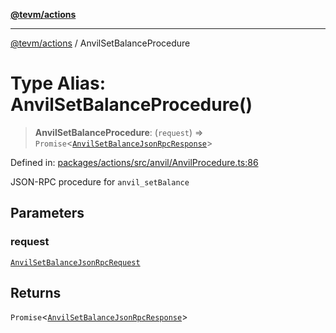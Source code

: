 [**@tevm/actions**](../README.md)

***

[@tevm/actions](../globals.md) / AnvilSetBalanceProcedure

# Type Alias: AnvilSetBalanceProcedure()

> **AnvilSetBalanceProcedure**: (`request`) => `Promise`\<[`AnvilSetBalanceJsonRpcResponse`](AnvilSetBalanceJsonRpcResponse.md)\>

Defined in: [packages/actions/src/anvil/AnvilProcedure.ts:86](https://github.com/evmts/tevm-monorepo/blob/main/packages/actions/src/anvil/AnvilProcedure.ts#L86)

JSON-RPC procedure for `anvil_setBalance`

## Parameters

### request

[`AnvilSetBalanceJsonRpcRequest`](AnvilSetBalanceJsonRpcRequest.md)

## Returns

`Promise`\<[`AnvilSetBalanceJsonRpcResponse`](AnvilSetBalanceJsonRpcResponse.md)\>
